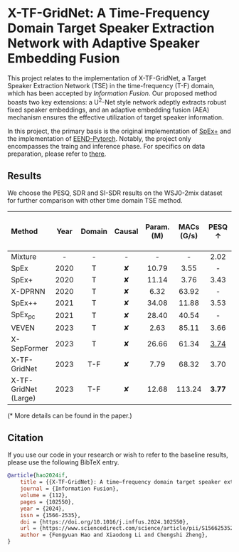 # X-TF-GridNet: A Time-Frequency Domain Target Speaker Extraction Network with Adaptive Speaker Embedding Fusion

This project relates to the implementation of X-TF-GridNet, a Target Speaker Extraction Network (TSE) in the time-frequency (T-F) domain, which has been accepted by *Information Fusion*. Our proposed method boasts two key extensions: a U<sup>2</sup>-Net style network adeptly extracts robust fixed speaker embeddings, and an adaptive embedding fusion (AEA) mechanism ensures the effective utilization of target speaker information.

In this project, the primary basis is the original implementation of [SpEx+](https://github.com/gemengtju/SpEx_Plus) and the implementation of [EEND-Pytorch](https://github.com/espnet/espnet/blob/master/espnet2/enh/separator/tfgridnet_separator.py). Notably, the project only encompasses the traing and inference phase. For specifics on data preparation, please refer to [there](https://github.com/xuchenglin28/speaker_extraction_SpEx). 

## Results

We choose the PESQ, SDR and SI-SDR results on the WSJ0-2mix dataset for further comparison with other time domain TSE method.

| Method | Year | Domain | Causal | Param. (M) | MACs (G/s) | PESQ $\uparrow$ | SDR (dB) $\uparrow$| SI-SDR (dB) $\uparrow$ |
|:-|:-:|:-:|:-:|:-:|:-:|:-:|:-:|:-:|
| Mixture | - | - | - | - | - | 2.02 | 0.2 | 0.0 |
| SpEx | 2020 | T | &#10008; | 10.79 | 3.55 | - | 16.3 | 15.8 |
| SpEx+ | 2020 | T | &#10008; | 11.14 | 3.76 | 3.43 | 17.2 | 16.9 |
| X-DPRNN | 2020 | T | &#10008; | 6.32 | 63.92 | - | - | 17.4 |
| SpEx++ | 2021 | T | &#10008; | 34.08 | 11.88 | 3.53 | 18.4 | 18.0 |
| SpEx<sub>pc</sub> | 2021 | T | &#10008; | 28.40 | 40.54 | - | 18.8 | 18.6 |
| VEVEN | 2023 | T | &#10008; | 2.63 | 85.11 | 3.66 | 19.2 | 19.0 |
| X-SepFormer | 2023 | T | &#10008; | 26.66 | 61.34 | <u>3.74</u> | 19.5 | 18.9 |
| X-TF-GridNet | 2023 | T-F | &#10008; | 7.79 | 68.32 | 3.70 | <u>20.4</u> | <u>19.7</u> |
| X-TF-GridNet (Large) | 2023 | T-F | &#10008; | 12.68 | 113.24 | __3.77__ | __21.7__ | __20.7__ |

(\* More details can be found in the paper.)


## Citation
If you use our code in your research or wish to refer to the baseline results, please use the following BibTeX entry.

```bibtex
@article{hao2024if,
    title = {{X-TF-GridNet}: A time–frequency domain target speaker extraction network with adaptive speaker embedding fusion},
    journal = {Information Fusion},
    volume = {112},
    pages = {102550},
    year = {2024},
    issn = {1566-2535},
    doi = {https://doi.org/10.1016/j.inffus.2024.102550},
    url = {https://www.sciencedirect.com/science/article/pii/S1566253524003282},
    author = {Fengyuan Hao and Xiaodong Li and Chengshi Zheng},
}
```
